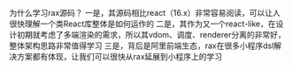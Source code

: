 为什么学习rax源码？
一是，其源码相比react（16.x）非常容易阅读，可以让人很快理解一个类React库整体是如何运作的
二是，其作为又一个react-like，在设计初期就考虑了多端渲染的需求，所以其vdom、调度、renderer分离的非常好，整体架构思路非常值得学习
三是，背后是阿里前端生态，rax在很多小程序dsl解决方案都有体现，让我们可以很快从rax延展到小程序上的学习


